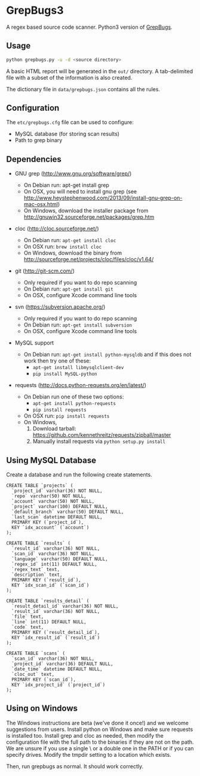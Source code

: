 GrepBugs3
========

A regex based source code scanner.
Python3 version of [GrepBugs](https://github.com/foospidy/GrepBugs).

## Usage
```bash
python grepbugs.py -u -d <source directory>
```

A basic HTML report will be generated in the `out/` directory.  A 
tab-delimited file with a subset of the information is also created.

The dictionary file in `data/grepbugs.json` contains all the rules.

## Configuration
The `etc/grepbugs.cfg` file can be used to configure:
- MySQL database (for storing scan results)
- Path to grep binary

## Dependencies
- GNU grep (http://www.gnu.org/software/grep/)
	- On Debian run: apt-get install grep
	- On OSX, you will need to install gnu grep (see http://www.heystephenwood.com/2013/09/install-gnu-grep-on-mac-osx.html)
	- On Windows, download the installer package from http://gnuwin32.sourceforge.net/packages/grep.htm

- cloc (http://cloc.sourceforge.net/)
	- On Debian run: `apt-get install cloc`
	- On OSX run: `brew install cloc`
	- On Windows, download the binary from http://sourceforge.net/projects/cloc/files/cloc/v1.64/

- git (http://git-scm.com/)
	- Only required if you want to do repo scanning
	- On Debian run: `apt-get install git`
	- On OSX, configure Xcode command line tools

- svn (https://subversion.apache.org/)
	- Only required if you want to do repo scanning
	- On Debian run: `apt-get install subversion`
	- On OSX, configure Xcode command line tools

- MySQL support
	- On Debian run: `apt-get install python-mysqldb` and if this does not work then try one of these:
		- `apt-get install libmysqlclient-dev`
		- `pip install MySQL-python`

- requests (http://docs.python-requests.org/en/latest/)
	- On Debian run one of these two options: 
		- `apt-get install python-requests` 
		- `pip install requests`
	- On OSX run: `pip install requests`
	- On Windows, 
		1. Download tarball: https://github.com/kennethreitz/requests/zipball/master
		2. Manually install requests via `python setup.py install`

## Using MySQL Database
Create a database and run the following create statements.

```
CREATE TABLE `projects` (
  `project_id` varchar(36) NOT NULL,
  `repo` varchar(50) NOT NULL,
  `account` varchar(50) NOT NULL,
  `project` varchar(100) DEFAULT NULL,
  `default_branch` varchar(50) DEFAULT NULL,
  `last_scan` datetime DEFAULT NULL,
  PRIMARY KEY (`project_id`),
  KEY `idx_account` (`account`)
);

CREATE TABLE `results` (
  `result_id` varchar(36) NOT NULL,
  `scan_id` varchar(36) NOT NULL,
  `language` varchar(50) DEFAULT NULL,
  `regex_id` int(11) DEFAULT NULL,
  `regex_text` text,
  `description` text,
  PRIMARY KEY (`result_id`),
  KEY `idx_scan_id` (`scan_id`)
);

CREATE TABLE `results_detail` (
  `result_detail_id` varchar(36) NOT NULL,
  `result_id` varchar(36) NOT NULL,
  `file` text,
  `line` int(11) DEFAULT NULL,
  `code` text,
  PRIMARY KEY (`result_detail_id`),
  KEY `idx_result_id` (`result_id`)
);

CREATE TABLE `scans` (
  `scan_id` varchar(36) NOT NULL,
  `project_id` varchar(36) DEFAULT NULL,
  `date_time` datetime DEFAULT NULL,
  `cloc_out` text,
  PRIMARY KEY (`scan_id`),
  KEY `idx_project_id` (`project_id`)
);
```

## Using on Windows

The Windows instructions are beta (we've done it once!) and we welcome
suggestions from users.  Install python on Windows and make sure requests is
installed too.  Install grep and cloc as needed, then modify the configuration
file with the full path to the binaries if they are not on the path.  We are
unsure if you use a single \\ or a double one in the PATH or if you can specify
drives.  Modify the tmpdir setting to a location which exists.

Then, run grepbugs as normal.  It should work correctly.
